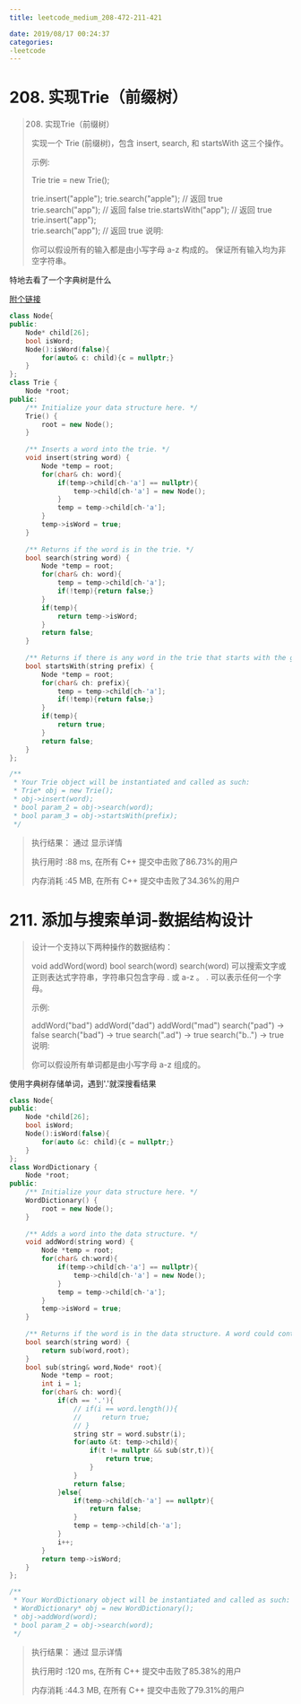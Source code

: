 ```yaml
---
title: leetcode_medium_208-472-211-421

date: 2019/08/17 00:24:37
categories:
-leetcode
---
```




# 208. 实现Trie（前缀树）

>
>
>208. 实现Trie（前缀树）
>
>实现一个 Trie (前缀树)，包含 insert, search, 和 startsWith 这三个操作。
>
>示例:
>
>Trie trie = new Trie();
>
>trie.insert("apple");
>trie.search("apple");   // 返回 true
>trie.search("app");     // 返回 false
>trie.startsWith("app"); // 返回 true
>trie.insert("app");   
>trie.search("app");     // 返回 true
>说明:
>
>你可以假设所有的输入都是由小写字母 a-z 构成的。
>保证所有输入均为非空字符串。

特地去看了一个字典树是什么

[附个链接](https://blog.csdn.net/haolexiao/article/details/69218215)

```c++
class Node{
public:
    Node* child[26];
    bool isWord;
    Node():isWord(false){
        for(auto& c: child){c = nullptr;}
    }
};
class Trie {
    Node *root;
public:
    /** Initialize your data structure here. */
    Trie() {
        root = new Node();
    }
    
    /** Inserts a word into the trie. */
    void insert(string word) {
        Node *temp = root;
        for(char& ch: word){
            if(temp->child[ch-'a'] == nullptr){
                temp->child[ch-'a'] = new Node();
            }
            temp = temp->child[ch-'a'];
        }
        temp->isWord = true;
    }
    
    /** Returns if the word is in the trie. */
    bool search(string word) {
        Node *temp = root;
        for(char& ch: word){
            temp = temp->child[ch-'a'];
            if(!temp){return false;}
        }
        if(temp){
            return temp->isWord;
        }
        return false;
    }
    
    /** Returns if there is any word in the trie that starts with the given prefix. */
    bool startsWith(string prefix) {
        Node *temp = root;
        for(char& ch: prefix){
            temp = temp->child[ch-'a'];
            if(!temp){return false;}
        }
        if(temp){
            return true;
        }
        return false;
    }
};

/**
 * Your Trie object will be instantiated and called as such:
 * Trie* obj = new Trie();
 * obj->insert(word);
 * bool param_2 = obj->search(word);
 * bool param_3 = obj->startsWith(prefix);
 */
```



>执行结果： 通过 显示详情 
>
>执行用时 :88 ms, 在所有 C++ 提交中击败了86.73%的用户
>
>内存消耗 :45 MB, 在所有 C++ 提交中击败了34.36%的用户





# 211. 添加与搜索单词-数据结构设计

>
>
>设计一个支持以下两种操作的数据结构：
>
>void addWord(word)
>bool search(word)
>search(word) 可以搜索文字或正则表达式字符串，字符串只包含字母 . 或 a-z 。 . 可以表示任何一个字母。
>
>示例:
>
>addWord("bad")
>addWord("dad")
>addWord("mad")
>search("pad") -> false
>search("bad") -> true
>search(".ad") -> true
>search("b..") -> true
>说明:
>
>你可以假设所有单词都是由小写字母 a-z 组成的。

使用字典树存储单词，遇到'.'就深搜看结果

```c++
class Node{
public:
    Node *child[26];
    bool isWord;
    Node():isWord(false){
        for(auto &c: child){c = nullptr;}
    }
};
class WordDictionary {
    Node *root;
public:
    /** Initialize your data structure here. */
    WordDictionary() {
        root = new Node();
    }
    
    /** Adds a word into the data structure. */
    void addWord(string word) {
        Node *temp = root;
        for(char& ch:word){
            if(temp->child[ch-'a'] == nullptr){
                temp->child[ch-'a'] = new Node();
            }
            temp = temp->child[ch-'a'];
        }
        temp->isWord = true;
    }
    
    /** Returns if the word is in the data structure. A word could contain the dot character '.' to represent any one letter. */
    bool search(string word) {
        return sub(word,root);
    }
    bool sub(string& word,Node* root){
        Node *temp = root;
        int i = 1;
        for(char& ch: word){
            if(ch == '.'){
                // if(i == word.length()){
                //     return true;
                // }
                string str = word.substr(i);
                for(auto &t: temp->child){
                    if(t != nullptr && sub(str,t)){
                        return true;
                    }
                }
                return false;
            }else{
                if(temp->child[ch-'a'] == nullptr){
                    return false;
                }
                temp = temp->child[ch-'a'];
            }
            i++;
        }
        return temp->isWord;
    }
};

/**
 * Your WordDictionary object will be instantiated and called as such:
 * WordDictionary* obj = new WordDictionary();
 * obj->addWord(word);
 * bool param_2 = obj->search(word);
 */
```



>执行结果： 通过  显示详情 
>
>执行用时 :120 ms, 在所有 C++ 提交中击败了85.38%的用户
>
>内存消耗 :44.3 MB, 在所有 C++ 提交中击败了79.31%的用户